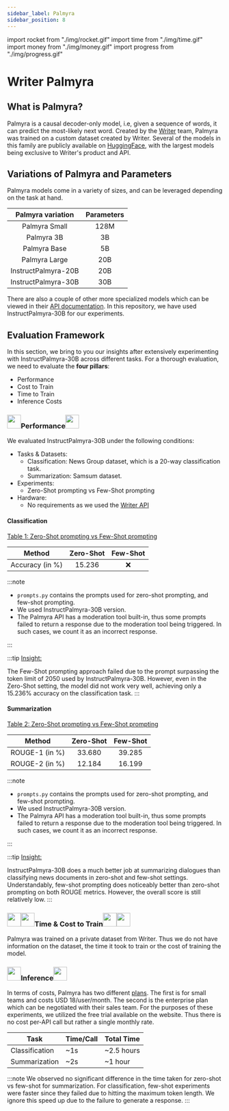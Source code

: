 ```yaml
---
sidebar_label: Palmyra
sidebar_position: 8
---
```


import rocket from "./img/rocket.gif"
import time from "./img/time.gif"
import money from "./img/money.gif"
import progress from "./img/progress.gif"

# Writer Palmyra

## What is Palmyra?

Palmyra is a causal decoder-only model, i.e, given a sequence of words, it can predict the most-likely next word. Created by the [Writer](https://writer.com/) team, Palmyra was trained on a custom dataset created by Writer. Several of the models in this family are publicly available on [HuggingFace](https://huggingface.co/Writer), with the largest models being exclusive to Writer's product and API.

## Variations of Palmyra and Parameters

Palmyra models come in a variety of sizes, and can be leveraged depending on the task at hand.

|  Palmyra variation  | Parameters |
| :-----------------: | :--------: |
|    Palmyra Small    |    128M    |
|     Palmyra 3B      |     3B     |
|    Palmyra Base     |     5B     |
|    Palmyra Large    |    20B     |
| InstructPalmyra-20B |    20B     |
| InstructPalmyra-30B |    30B     |

There are also a couple of other more specialized models which can be viewed in their [API documentation](https://dev.writer.com/docs/models). In this repository, we have used InstructPalmyra-30B for our experiments.

## Evaluation Framework

In this section, we bring to you our insights after extensively experimenting with InstructPalmyra-30B across different tasks. For a thorough evaluation, we need to evaluate the **four pillars**:

- Performance
- Cost to Train
- Time to Train
- Inference Costs

### <img src={rocket} width="32" height="32"/>Performance<img src={rocket} width="32" height="32"/>

We evaluated InstructPalmyra-30B under the following conditions:

- Tasks & Datasets:
  - Classification: News Group dataset, which is a 20-way classification task.
  - Summarization: Samsum dataset.
- Experiments:
  - Zero-Shot prompting vs Few-Shot prompting
- Hardware:
  - No requirements as we used the [Writer API](https://dev.writer.com/docs/quickstart)

#### Classification

<u> Table 1: Zero-Shot prompting vs Few-Shot prompting </u>

|     Method      | Zero-Shot | Few-Shot |
| :-------------: | :-------: | :------: |
| Accuracy (in %) |  15.236   |   :x:    |

:::note

- `prompts.py` contains the prompts used for zero-shot prompting, and few-shot prompting.
- We used InstructPalmyra-30B version.
- The Palmyra API has a moderation tool built-in, thus some prompts failed to return a response due to the moderation tool being triggered. In such cases, we count it as an incorrect response.

:::

:::tip
<u> Insight: </u>

The Few-Shot prompting approach failed due to the prompt surpassing the token limit of 2050 used by InstructPalmyra-30B. However, even in the Zero-Shot setting, the model did not work very well, achieving only a 15.236% accuracy on the classification task.
:::

#### Summarization

<u> Table 2: Zero-Shot prompting vs Few-Shot prompting </u>

|     Method     | Zero-Shot | Few-Shot |
| :------------: | :-------: | :------: |
| ROUGE-1 (in %) |  33.680   |  39.285  |
| ROUGE-2 (in %) |  12.184   |  16.199  |

:::note

- `prompts.py` contains the prompts used for zero-shot prompting, and few-shot prompting.
- We used InstructPalmyra-30B version.
- The Palmyra API has a moderation tool built-in, thus some prompts failed to return a response due to the moderation tool being triggered. In such cases, we count it as an incorrect response.

:::

:::tip
<u> Insight: </u>

InstructPalmyra-30B does a much better job at summarizing dialogues than classifying news documents in zero-shot and few-shot settings. Understandably, few-shot prompting does noticeably better than zero-shot prompting on both ROUGE metrics. However, the overall score is still relatively low.
:::

### <img src={time} width="32" height="32"/><img src={money} width="32" height="32"/>Time & Cost to Train<img src={money} width="32" height="32"/><img src={time} width="32" height="32"/>

Palmyra was trained on a private dataset from Writer. Thus we do not have information on the dataset, the time it took to train or the cost of training the model.

### <img src={progress} width="32" height="32"/>Inference<img src={progress} width="32" height="32"/>

In terms of costs, Palmyra has two different [plans](https://writer.com/plans/). The first is for small teams and costs USD 18/user/month. The second is the enterprise plan which can be negotiated with their sales team. For the purposes of these experiments, we utilized the free trial available on the website. Thus there is no cost per-API call but rather a single monthly rate.

| Task           | Time/Call | Total Time |
| -------------- | --------- | ---------- |
| Classification | ~1s       | ~2.5 hours |
| Summarization  | ~2s       | ~1 hour    |

:::note
We observed no significant difference in the time taken for zero-shot vs few-shot for summarization. For classification, few-shot experiments were faster since they failed due to hitting the maximum token length. We ignore this speed up due to the failure to generate a response.
:::
